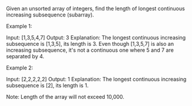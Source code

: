 
Given an unsorted array of integers, find the length of longest continuous increasing subsequence (subarray).


Example 1:

Input: [1,3,5,4,7]
Output: 3
Explanation: The longest continuous increasing subsequence is [1,3,5], its length is 3. 
Even though [1,3,5,7] is also an increasing subsequence, it's not a continuous one where 5 and 7 are separated by 4. 



Example 2:

Input: [2,2,2,2,2]
Output: 1
Explanation: The longest continuous increasing subsequence is [2], its length is 1. 



Note:
Length of the array will not exceed 10,000.
